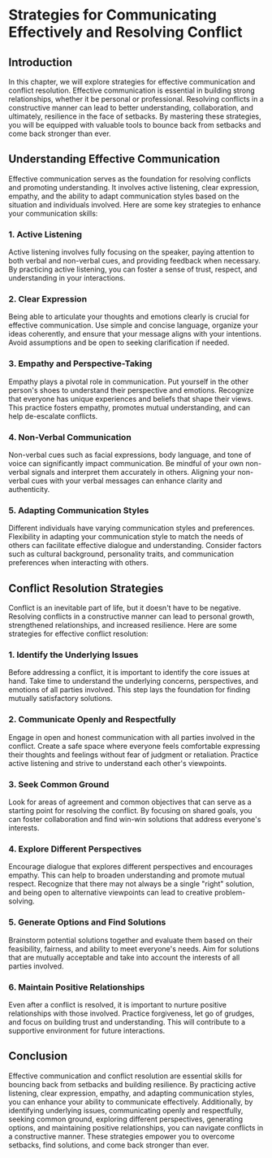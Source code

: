 Strategies for Communicating Effectively and Resolving Conflict
==========================================================================

Introduction
------------

In this chapter, we will explore strategies for effective communication and conflict resolution. Effective communication is essential in building strong relationships, whether it be personal or professional. Resolving conflicts in a constructive manner can lead to better understanding, collaboration, and ultimately, resilience in the face of setbacks. By mastering these strategies, you will be equipped with valuable tools to bounce back from setbacks and come back stronger than ever.

Understanding Effective Communication
-------------------------------------

Effective communication serves as the foundation for resolving conflicts and promoting understanding. It involves active listening, clear expression, empathy, and the ability to adapt communication styles based on the situation and individuals involved. Here are some key strategies to enhance your communication skills:

### 1. Active Listening

Active listening involves fully focusing on the speaker, paying attention to both verbal and non-verbal cues, and providing feedback when necessary. By practicing active listening, you can foster a sense of trust, respect, and understanding in your interactions.

### 2. Clear Expression

Being able to articulate your thoughts and emotions clearly is crucial for effective communication. Use simple and concise language, organize your ideas coherently, and ensure that your message aligns with your intentions. Avoid assumptions and be open to seeking clarification if needed.

### 3. Empathy and Perspective-Taking

Empathy plays a pivotal role in communication. Put yourself in the other person's shoes to understand their perspective and emotions. Recognize that everyone has unique experiences and beliefs that shape their views. This practice fosters empathy, promotes mutual understanding, and can help de-escalate conflicts.

### 4. Non-Verbal Communication

Non-verbal cues such as facial expressions, body language, and tone of voice can significantly impact communication. Be mindful of your own non-verbal signals and interpret them accurately in others. Aligning your non-verbal cues with your verbal messages can enhance clarity and authenticity.

### 5. Adapting Communication Styles

Different individuals have varying communication styles and preferences. Flexibility in adapting your communication style to match the needs of others can facilitate effective dialogue and understanding. Consider factors such as cultural background, personality traits, and communication preferences when interacting with others.

Conflict Resolution Strategies
------------------------------

Conflict is an inevitable part of life, but it doesn't have to be negative. Resolving conflicts in a constructive manner can lead to personal growth, strengthened relationships, and increased resilience. Here are some strategies for effective conflict resolution:

### 1. Identify the Underlying Issues

Before addressing a conflict, it is important to identify the core issues at hand. Take time to understand the underlying concerns, perspectives, and emotions of all parties involved. This step lays the foundation for finding mutually satisfactory solutions.

### 2. Communicate Openly and Respectfully

Engage in open and honest communication with all parties involved in the conflict. Create a safe space where everyone feels comfortable expressing their thoughts and feelings without fear of judgment or retaliation. Practice active listening and strive to understand each other's viewpoints.

### 3. Seek Common Ground

Look for areas of agreement and common objectives that can serve as a starting point for resolving the conflict. By focusing on shared goals, you can foster collaboration and find win-win solutions that address everyone's interests.

### 4. Explore Different Perspectives

Encourage dialogue that explores different perspectives and encourages empathy. This can help to broaden understanding and promote mutual respect. Recognize that there may not always be a single "right" solution, and being open to alternative viewpoints can lead to creative problem-solving.

### 5. Generate Options and Find Solutions

Brainstorm potential solutions together and evaluate them based on their feasibility, fairness, and ability to meet everyone's needs. Aim for solutions that are mutually acceptable and take into account the interests of all parties involved.

### 6. Maintain Positive Relationships

Even after a conflict is resolved, it is important to nurture positive relationships with those involved. Practice forgiveness, let go of grudges, and focus on building trust and understanding. This will contribute to a supportive environment for future interactions.

Conclusion
----------

Effective communication and conflict resolution are essential skills for bouncing back from setbacks and building resilience. By practicing active listening, clear expression, empathy, and adapting communication styles, you can enhance your ability to communicate effectively. Additionally, by identifying underlying issues, communicating openly and respectfully, seeking common ground, exploring different perspectives, generating options, and maintaining positive relationships, you can navigate conflicts in a constructive manner. These strategies empower you to overcome setbacks, find solutions, and come back stronger than ever.
